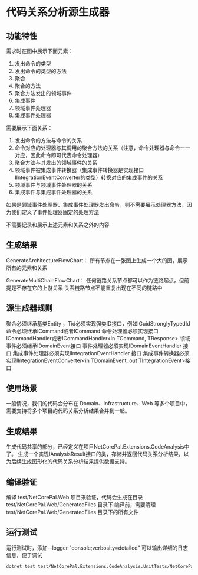 # 代码关系分析源生成器

## 功能特性

需求时在图中展示下面元素：

1. 发出命令的类型
2. 发出命令的类型的方法
3. 聚合
4. 聚合的方法
5. 聚合方法发出的领域事件
6. 集成事件
7. 领域事件处理器
8. 集成事件处理器

需要展示下面关系：

1. 发出命令的方法与命令的关系
2. 命令对应的处理器与其调用的聚合方法的关系（注意，命令处理器与命令一一对应，因此命令即可代表命令处理器）
3. 聚合方法与其发出的领域事件的关系
4. 领域事件被集成事件转换器（集成事件转换器是实现接口IIntegrationEventConverter的类型）转换对应的集成事件的关系
5. 领域事件与领域事件处理器的关系
6. 集成事件与集成事件处理器的关系

如果是领域事件处理器、集成事件处理器发出命令，则不需要展示处理器方法，因为我们定义了事件处理器固定的处理方法

不需要记录和展示上述元素和关系之外的内容

## 生成结果

GenerateArchitectureFlowChart：
所有节点在一张图上生成一个大的图，展示所有的元素和关系

GenerateMultiChainFlowChart：
任何链路关系节点都可以作为链路起点，但前提是不存在它的上游关系
关系链路节点不能重复出现在不同的链路中





## 源生成器规则


聚合必须继承基类Entity<TId> ，Tid必须实现强类ID接口，例如IGuidStronglyTypedId
命令必须继承ICommand或者ICommand<out TResponse>
命令处理器必须实现接口ICommandHandler<in TCommand>或者ICommandHandler<in TCommand, TResponse> 
领域事件必须继承IDomainEvent接口
事件处理器必须实现IDomainEventHandler<in TDomainEvent> 接口
集成事件处理器必须实现IIntegrationEventHandler<in TIntegrationEvent> 接口
集成事件转换器必须实现IIntegrationEventConverter<in TDomainEvent, out TIntegrationEvent>接口


## 使用场景

一般情况，我们的代码会分布在 Domain、Infrastructure、Web 等多个项目中，需要支持将多个项目的代码关系分析结果合并到一起。

## 生成结果

生成代码共享的部分，已经定义在项目NetCorePal.Extensions.CodeAnalysis中了。
生成一个实现IAnalysisResult接口的类，存储并返回代码关系分析结果，以为后续生成图形化的代码关系分析结果提供数据支持。

## 编译验证

编译 test/NetCorePal.Web 项目来验证，代码会生成在目录test/NetCorePal.Web/GeneratedFiles 目录下
编译前，需要清理test/NetCorePal.Web/GeneratedFiles 目录下的所有文件


## 运行测试

运行测试时，添加--logger "console;verbosity=detailed" 可以输出详细的日志信息，便于调试

```bash
dotnet test test/NetCorePal.Extensions.CodeAnalysis.UnitTests/NetCorePal.Extensions.CodeAnalysis.UnitTests.csproj --filter "FullyQualifiedName~GenerateMultiChainFlowChart_WithComplexData_ShouldShowAllChainsInOneGraph" --logger "console;verbosity=detailed"
```